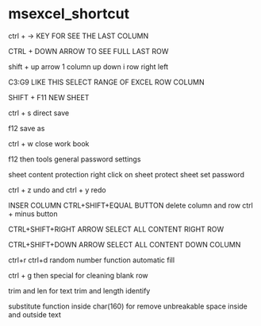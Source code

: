 # msexcel_shortcut
ctrl + -> KEY FOR SEE THE LAST COLUMN 

CTRL + DOWN ARROW TO SEE FULL LAST ROW

shift + up arrow 1 column up down i row right left

C3:G9 LIKE THIS SELECT RANGE OF EXCEL ROW COLUMN

SHIFT + F11 NEW SHEET

ctrl + s direct save 

f12 save as

ctrl + w close work book

f12 then tools general password settings

sheet content protection right click on sheet protect sheet set password 

ctrl + z undo and ctrl + y redo 

INSER COLUMN CTRL+SHIFT+EQUAL BUTTON delete column and row ctrl + minus button

CTRL+SHIFT+RIGHT ARROW SELECT ALL CONTENT RIGHT ROW

CTRL+SHIFT+DOWN ARROW SELECT ALL CONTENT DOWN COLUMN

ctrl+r ctrl+d random number function automatic fill

ctrl + g then special for cleaning blank row 

trim and len for text trim and length identify

substitute function inside char(160) for remove unbreakable space inside and outside text


